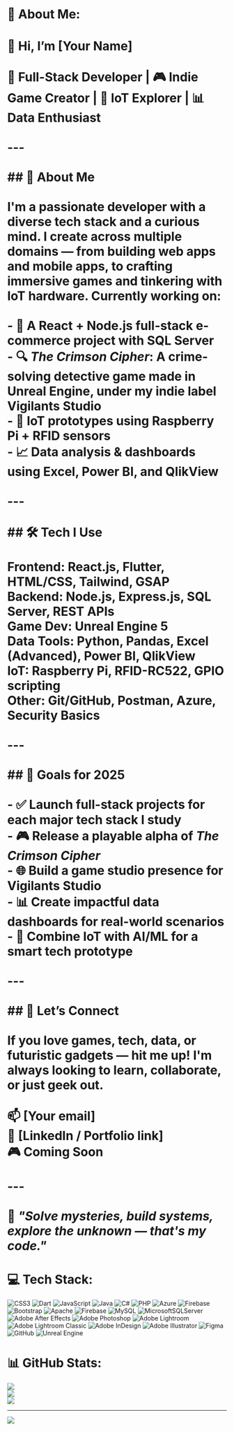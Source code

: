# 💫 About Me:
# 👋 Hi, I’m [Your Name]<br><br>🚀 Full-Stack Developer | 🎮 Indie Game Creator | 🔧 IoT Explorer | 📊 Data Enthusiast<br><br>---<br><br>## 🧠 About Me<br><br>I'm a passionate developer with a diverse tech stack and a curious mind. I create across multiple domains — from building web apps and mobile apps, to crafting immersive games and tinkering with IoT hardware. Currently working on:<br><br>- 🛒 A **React + Node.js** full-stack e-commerce project with **SQL Server**  <br>- 🔍 *The Crimson Cipher*: A **crime-solving detective game** made in **Unreal Engine**, under my indie label **Vigilants Studio**<br>- 📡 IoT prototypes using **Raspberry Pi** + **RFID sensors**<br>- 📈 Data analysis & dashboards using **Excel**, **Power BI**, and **QlikView**<br><br>---<br><br>## 🛠️ Tech I Use<br><br>**Frontend**: React.js, Flutter, HTML/CSS, Tailwind, GSAP  <br>**Backend**: Node.js, Express.js, SQL Server, REST APIs  <br>**Game Dev**: Unreal Engine 5  <br>**Data Tools**: Python, Pandas, Excel (Advanced), Power BI, QlikView  <br>**IoT**: Raspberry Pi, RFID-RC522, GPIO scripting  <br>**Other**: Git/GitHub, Postman, Azure, Security Basics<br><br>---<br><br>## 🎯 Goals for 2025<br><br>- ✅ Launch full-stack projects for each major tech stack I study  <br>- 🎮 Release a playable alpha of *The Crimson Cipher*  <br>- 🌐 Build a game studio presence for **Vigilants Studio**  <br>- 📊 Create impactful data dashboards for real-world scenarios  <br>- 🤖 Combine **IoT** with AI/ML for a smart tech prototype<br><br>---<br><br>## 💬 Let’s Connect<br><br>If you love games, tech, data, or futuristic gadgets — hit me up! I'm always looking to learn, collaborate, or just geek out.<br><br>📫 [Your email]  <br>🔗 [LinkedIn / Portfolio link]  <br>🎮 Coming Soon<br><br>---<br><br>🧩 *"Solve mysteries, build systems, explore the unknown — that's my code."*<br>


# 💻 Tech Stack:
![CSS3](https://img.shields.io/badge/css3-%231572B6.svg?style=for-the-badge&logo=css3&logoColor=white) ![Dart](https://img.shields.io/badge/dart-%230175C2.svg?style=for-the-badge&logo=dart&logoColor=white) ![JavaScript](https://img.shields.io/badge/javascript-%23323330.svg?style=for-the-badge&logo=javascript&logoColor=%23F7DF1E) ![Java](https://img.shields.io/badge/java-%23ED8B00.svg?style=for-the-badge&logo=openjdk&logoColor=white) ![C#](https://img.shields.io/badge/c%23-%23239120.svg?style=for-the-badge&logo=csharp&logoColor=white) ![PHP](https://img.shields.io/badge/php-%23777BB4.svg?style=for-the-badge&logo=php&logoColor=white) ![Azure](https://img.shields.io/badge/azure-%230072C6.svg?style=for-the-badge&logo=microsoftazure&logoColor=white) ![Firebase](https://img.shields.io/badge/firebase-%23039BE5.svg?style=for-the-badge&logo=firebase) ![Bootstrap](https://img.shields.io/badge/bootstrap-%238511FA.svg?style=for-the-badge&logo=bootstrap&logoColor=white) ![Apache](https://img.shields.io/badge/apache-%23D42029.svg?style=for-the-badge&logo=apache&logoColor=white) ![Firebase](https://img.shields.io/badge/firebase-a08021?style=for-the-badge&logo=firebase&logoColor=ffcd34) ![MySQL](https://img.shields.io/badge/mysql-4479A1.svg?style=for-the-badge&logo=mysql&logoColor=white) ![MicrosoftSQLServer](https://img.shields.io/badge/Microsoft%20SQL%20Server-CC2927?style=for-the-badge&logo=microsoft%20sql%20server&logoColor=white) ![Adobe After Effects](https://img.shields.io/badge/Adobe%20After%20Effects-9999FF.svg?style=for-the-badge&logo=Adobe%20After%20Effects&logoColor=white) ![Adobe Photoshop](https://img.shields.io/badge/adobe%20photoshop-%2331A8FF.svg?style=for-the-badge&logo=adobe%20photoshop&logoColor=white) ![Adobe Lightroom](https://img.shields.io/badge/Adobe%20Lightroom-31A8FF.svg?style=for-the-badge&logo=Adobe%20Lightroom&logoColor=white) ![Adobe Lightroom Classic](https://img.shields.io/badge/Adobe%20Lightroom%20Classic-31A8FF.svg?style=for-the-badge&logo=Adobe%20Lightroom%20Classic&logoColor=white) ![Adobe InDesign](https://img.shields.io/badge/Adobe%20InDesign-49021F?style=for-the-badge&logo=adobeindesign&logoColor=FF3366) ![Adobe Illustrator](https://img.shields.io/badge/adobe%20illustrator-%23FF9A00.svg?style=for-the-badge&logo=adobe%20illustrator&logoColor=white) ![Figma](https://img.shields.io/badge/figma-%23F24E1E.svg?style=for-the-badge&logo=figma&logoColor=white) ![GitHub](https://img.shields.io/badge/github-%23121011.svg?style=for-the-badge&logo=github&logoColor=white) ![Unreal Engine](https://img.shields.io/badge/unrealengine-%23313131.svg?style=for-the-badge&logo=unrealengine&logoColor=white)
# 📊 GitHub Stats:
![](https://github-readme-stats.vercel.app/api?username=AmineTaji56&theme=chartreuse-dark&hide_border=false&include_all_commits=true&count_private=true)<br/>
![](https://nirzak-streak-stats.vercel.app/?user=AmineTaji56&theme=chartreuse-dark&hide_border=false)<br/>
![](https://github-readme-stats.vercel.app/api/top-langs/?username=AmineTaji56&theme=chartreuse-dark&hide_border=false&include_all_commits=true&count_private=true&layout=compact)

---
[![](https://visitcount.itsvg.in/api?id=AmineTaji56&icon=4&color=4)](https://visitcount.itsvg.in)

<!-- Proudly created with GPRM ( https://gprm.itsvg.in ) -->

